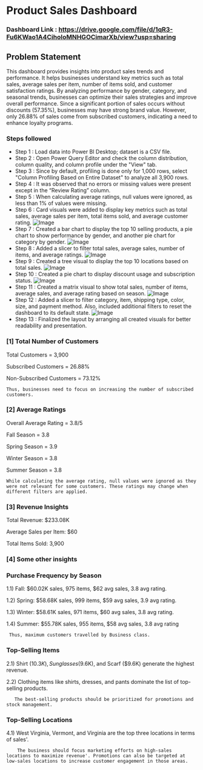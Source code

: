 # Product Sales Dashboard

### Dashboard Link : https://drive.google.com/file/d/1qR3-Fu6KWao1A4CiholoMNHGOCimarXb/view?usp=sharing

## Problem Statement

This dashboard provides insights into product sales trends and performance. It helps businesses understand key metrics such as total sales, average sales per item, number of items sold, and customer satisfaction ratings. By analyzing performance by gender, category, and seasonal trends, businesses can optimize their sales strategies and improve overall performance.
Since a significant portion of sales occurs without discounts (57.35%), businesses may have strong brand value. However, only 26.88% of sales come from subscribed customers, indicating a need to enhance loyalty programs.

### Steps followed 

- Step 1 : Load data into Power BI Desktop; dataset is a CSV file.
- Step 2 : Open Power Query Editor and check the column distribution, column quality, and column profile under the "View" tab.
- Step 3 : Since by default, profiling is done only for 1,000 rows, select "Column Profiling Based on Entire Dataset" to analyze all 3,900 rows.
- Step 4 : It was observed that no errors or missing values were present except in the “Review Rating” column.
- Step 5 : When calculating average ratings, null values were ignored, as less than 1% of values were missing. 
- Step 6 : Card visuals were added to display key metrics such as total sales, average sales per item, total items sold, and average customer rating.
![Image](https://github.com/user-attachments/assets/5de1dddd-236d-420a-a134-c38ac47ad800)
- Step 7 : Created a bar chart to display the top 10 selling products, a pie chart to show performance by gender, and another pie chart for category by gender.
![Image](https://github.com/user-attachments/assets/7293ea14-743b-4ec4-84f1-76a670f18cb8)
- Step 8 : Added a slicer to filter total sales, average sales, number of items, and average ratings.
![Image](https://github.com/user-attachments/assets/9fb11f2c-c19a-4294-a92d-80f6d2dfe0f0)
- Step 9 : Created a tree visual to display the top 10 locations based on total sales.
![Image](https://github.com/user-attachments/assets/5f0affd5-d1fe-41a4-91aa-732d9ac8dbb5)
- Step 10 : Created a pie chart to display discount usage and subscription status.
![Image](https://github.com/user-attachments/assets/2308db6c-e785-4ebd-b8cb-30ff49256821) 
- Step 11 : Created a matrix visual to show total sales, number of items, average sales, and average rating based on season.
![Image](https://github.com/user-attachments/assets/03ed4c36-82be-4e6c-862a-99caed4b87ca)
- Step 12 : Added a slicer to filter category, item, shipping type, color, size, and payment method. Also, included additional filters to reset the dashboard to its default state.
![Image](https://github.com/user-attachments/assets/f01bcc8a-8e73-4db5-9712-af606b617d8f)
- Step 13 : Finalized the layout by arranging all created visuals for better readability and presentation.




### [1] Total Number of Customers

Total Customers = 3,900

Subscribed Customers = 26.88%

Non-Subscribed Customers = 73.12%

    Thus, businesses need to focus on increasing the number of subscribed customers.
           
### [2] Average Ratings

Overall Average Rating = 3.8/5

Fall Season = 3.8

Spring Season = 3.9

Winter Season = 3.8

Summer Season = 3.8
  
    While calculating the average rating, null values were ignored as they were not relevant for some customers. These ratings may change when different filters are applied.   
  
  ### [3] Revenue Insights 
  
Total Revenue: $233.08K

Average Sales per Item: $60

Total Items Sold: 3,900

 ### [4] Some other insights
 
 ### Purchase Frequency by Season
 
 1.1) Fall: $60.02K sales, 975 items, $62 avg sales, 3.8 avg rating.
 
 1.2) Spring: $58.68K sales, 999 items, $59 avg sales, 3.9 avg rating.
 
 1.3) Winter: $58.61K sales, 971 items, $60 avg sales, 3.8 avg rating.
 
 1.4) Summer: $55.78K sales, 955 items, $58 avg sales, 3.8 avg rating
 
     Thus, maximum customers travelled by Business class.
         
### Top-Selling Items

2.1) Shirt ($10.3K), Sunglasses ($9.6K), and Scarf ($9.6K) generate the highest revenue.

2.2) Clothing items like shirts, dresses, and pants dominate the list of top-selling products.
       
       The best-selling products should be prioritized for promotions and stock management.

### Top-Selling Locations

4.1) West Virginia, Vermont, and Virginia are the top three locations in terms of sales'.

        The business should focus marketing efforts on high-sales locations to maximize revenue'. Promotions can also be targeted at low-sales locations to increase customer engagement in those areas.


